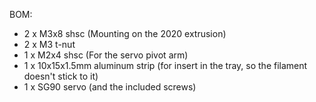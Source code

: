BOM:
- 2 x M3x8 shsc (Mounting on the 2020 extrusion)
- 2 x M3 t-nut
- 1 x M2x4 shsc (For the servo pivot arm)
- 1 x 10x15x1.5mm aluminum strip (for insert in the tray, so the filament doesn't stick to it)
- 1 x SG90 servo (and the included screws)